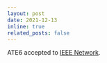 ```yaml
---
layout: post
date: 2021-12-13
inline: true
related_posts: false
---
```


ATE6 accepted to [IEEE Network](https://ieeexplore.ieee.org/xpl/tocresult.jsp?isnumber=9785736).
